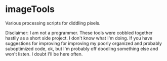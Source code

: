 imageTools
==========

Various processing scripts for diddling pixels.




Disclaimer: I am not a programmer. These tools were cobbled together hastily as a short side project. I don't know what I'm doing. If you have suggestions for improving for improving my poorly organized and probably suboptimized code, ok, but I'm probably off doodling something else and won't listen. I doubt I'll be here often.
